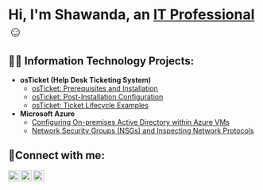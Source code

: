 <h1>Hi, I'm Shawanda, an <a href="https://linkedin.com/in/Shawanda">IT Professional</a>☺</h1>

<h2>👨‍💻 Information Technology Projects:</h2>

- <b>osTicket (Help Desk Ticketing System)</b>
  - [osTicket: Prerequisites and Installation](https://github.com/ladybug870/osticket-prereqs)
  - [osTicket: Post-Installation Configuration](https://github.com/ladybug870/post-install-config)
  - [osTicket: Ticket Lifecycle Examples](https://github.com/ladybug870c/ticket-lifecycle)
- <b>Microsoft Azure</b>
  - [Configuring On-premises Active Directory within Azure VMs](https://github.com/ladybug870/configure-ad)
  - [Network Security Groups (NSGs) and Inspecting Network Protocols](https://github.com/ladybug870/azure-network-protocols)

<h2>🤳Connect with me:</h2>

[<img align="left" alt="Josh | Twitter" width="22px" src="https://cdn.jsdelivr.net/npm/simple-icons@v3/icons/twitter.svg" />][twitter]
[<img align="left" alt="Josh | LinkedIn" width="22px" src="https://cdn.jsdelivr.net/npm/simple-icons@v3/icons/linkedin.svg" />][linkedin]
[<img align="left" alt="Josh | Instagram" width="22px" src="https://cdn.jsdelivr.net/npm/simple-icons@v3/icons/instagram.svg" />][instagram]

[twitter]: https://twitter.com/
[instagram]: https://www.instagram.com/
[linkedin]: https://linkedin.com/in/
<!--
**Ladybug870/ladybug870** is a ✨ _special_ ✨ repository because its `README.md` (this file) appears on your GitHub profile.

Here are some ideas to get you started:

- 🔭 I’m currently working on ...
- 🌱 I’m currently learning ...
- 👯 I’m looking to collaborate on ...
- 🤔 I’m looking for help with ...
- 💬 Ask me about ...
- 📫 How to reach me: ...
- 😄 Pronouns: ...
- ⚡ Fun fact: ...
-->
